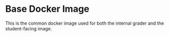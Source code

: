 # Base Docker Image
This is the common docker image used for both the internal grader and the student-facing image.